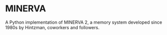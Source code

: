 # MINERVA
A Python implementation of MINERVA 2, a memory system developed since 1980s by Hintzman, coworkers and followers.
